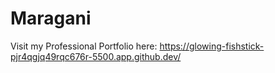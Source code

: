 # Maragani
Visit my Professional Portfolio here: https://glowing-fishstick-pjr4qgjq49rqc676r-5500.app.github.dev/
